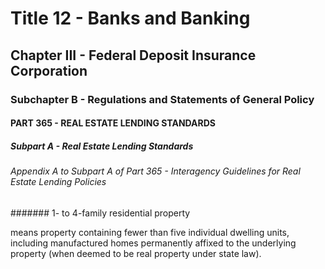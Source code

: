 
# Title 12 - Banks and Banking
## Chapter III - Federal Deposit Insurance Corporation
### Subchapter B - Regulations and Statements of General Policy
#### PART 365 - REAL ESTATE LENDING STANDARDS
##### Subpart A - Real Estate Lending Standards
###### Appendix A to Subpart A of Part 365 - Interagency Guidelines for Real Estate Lending Policies
####### 1- to 4-family residential property

means property containing fewer than five individual dwelling units, including manufactured homes permanently affixed to the underlying property (when deemed to be real property under state law).
